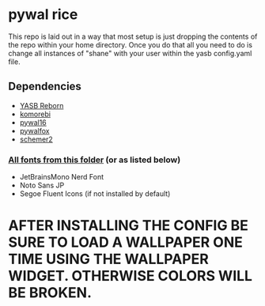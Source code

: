 # pywal rice

This repo is laid out in a way that most setup is just dropping the contents of the repo within your home directory. Once you do that all you need to do is change all instances of "shane" with your user within the yasb config.yaml file.
## Dependencies
- <a href="https://github.com/amnweb/yasb">YASB Reborn</a>
- <a href="https://github.com/LGUG2Z/komorebi">komorebi</a>
- <a href="https://github.com/eylles/pywal16">pywal16</a>
- <a href="https://github.com/Frewacom/pywalfox">pywalfox</a>
- <a href="https://github.com/thefryscorer/schemer2">schemer2</a>
### <a href="https://github.com/shaneosu/yasbwal-dotfiles/tree/main/fonts"> All fonts from this folder</a> (or as listed below)
- JetBrainsMono Nerd Font
- Noto Sans JP
- Segoe Fluent Icons (if not installed by default)


# AFTER INSTALLING THE CONFIG BE SURE TO LOAD A WALLPAPER ONE TIME USING THE WALLPAPER WIDGET. OTHERWISE COLORS WILL BE BROKEN.
